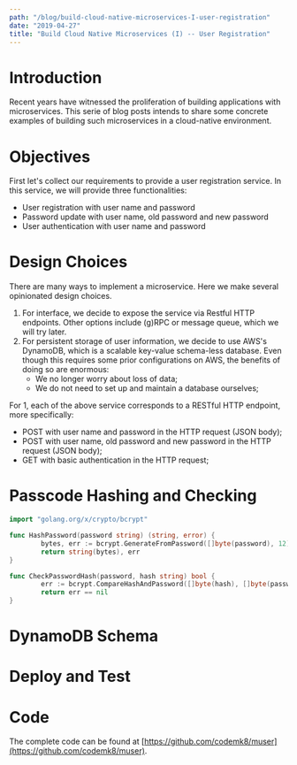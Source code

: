 ```yaml
---
path: "/blog/build-cloud-native-microservices-I-user-registration"
date: "2019-04-27"
title: "Build Cloud Native Microservices (I) -- User Registration"
---
```


# Introduction

Recent years have witnessed the proliferation of building applications with microservices. This serie of blog posts intends to share some concrete examples of building such microservices in a cloud-native environment.


# Objectives

First let's collect our requirements to provide a user registration service. In this service, we will provide three functionalities:

* User registration with user name and password
* Password update with user name, old password and new password
* User authentication with user name and password

# Design Choices

There are many ways to implement a microservice. Here we make several opinionated design choices. 

1. For interface, we decide to expose the service via Restful HTTP endpoints. Other options include (g)RPC or message queue, which we will try later. 
2. For persistent storage of user information, we decide to use AWS's DynamoDB, which is a scalable key-value schema-less database. Even though this requires some prior configurations on AWS, the benefits of doing so are enormous:
    * We no longer worry about loss of data;
    * We do not need to set up and maintain a database ourselves;

For 1, each of the above service corresponds to a RESTful HTTP endpoint, more specifically:

* POST with user name and password in the HTTP request (JSON body);
* POST with user name, old password and new password in the HTTP request (JSON body);
* GET with basic authentication in the HTTP request;

# Passcode Hashing and Checking

```go
import "golang.org/x/crypto/bcrypt"

func HashPassword(password string) (string, error) {
        bytes, err := bcrypt.GenerateFromPassword([]byte(password), 12)
        return string(bytes), err
}

func CheckPasswordHash(password, hash string) bool {
        err := bcrypt.CompareHashAndPassword([]byte(hash), []byte(password))
        return err == nil
}
```

# DynamoDB Schema

# Deploy and Test


# Code

The complete code can be found at [https://github.com/codemk8/muser](https://github.com/codemk8/muser).